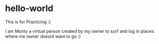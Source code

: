 # hello-world
This is for Practicing :) 

I am Monty a virtual person created by my owner to surf and log in places where me owner doesnt want to go :)
